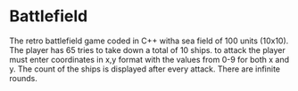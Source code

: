 # Battlefield
The retro battlefield game coded in C++ witha sea field of 100 units (10x10).
The player has 65 tries to take down a total of 10 ships. to attack the player must enter coordinates in x,y format with the values from 0-9 for both x and y.
The count of the ships is displayed after every attack.
There are infinite rounds.
